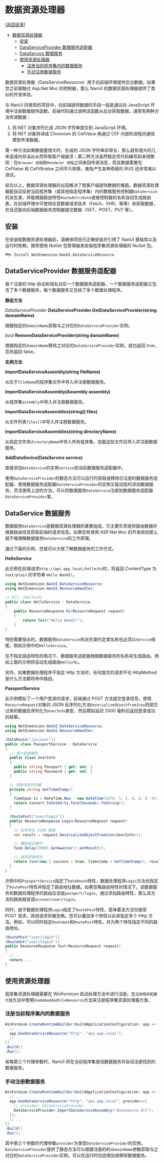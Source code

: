# 数据资源处理器

[[返回目录](README.md)]

- [数据资源处理器](#数据资源处理器)
  - [安装](#安装)
  - [DataServiceProvider 数据服务适配器](#dataserviceprovider-数据服务适配器)
  - [DataService 数据服务](#dataservice-数据服务)
  - [使用资源处理器](#使用资源处理器)
    - [注册当前程序集内的数据服务](#注册当前程序集内的数据服务)
    - [手动注册数据服务](#手动注册数据服务)

数据资源处理器（DataServiceResource）用于向前端环境提供后台数据。如果您之前接触过 Asp.Net Mvc 的控制器，那么 NanUI 的数据资源处理器提供了类似的开发体验。

与 NanUI 同类型的项目中，向前端提供数据的手段一般是通过向 JavaScript 环境中注册数据提供函数，前端代码通过调用该函数从后台获取数据，通常有两种方法传递数据：

1. 将.NET 对象序列化成 JSON 字符串提交到 JavaScript 环境。
2. 将.NET 对象转译成 Chromium 的 CefValue 再通过 CEF 内部的进程间通信模型传递数据。

第一种方法如果数据量很大时，生成的 JSON 字符串非常长，那么就有很大的几率造成内存溢出从而导致客户端崩溃；第二种方法虽然稳定但代码编写起来很繁琐：在`Browser 进程`和`Renderer 进程`之间来回传递消息，而且数据需要在 CefValue 和 CefV8value 之间平凡转换，难免产生各种奇葩的 BUG 还非常难以调试。

综合以上，数据资源处理器的出现解决了想客户端提供数据的难题。数据资源处理器能自动反射当前程序集（或其他指定程序集）内的数据服务控制器`DataService`的派生类，并能根据路由特性`RouteAttribute`或者控制器的名称自动生成路由表。在前端环境中可使用任意数据请求技术（Fetch，XHR，等等）来获取数据，并且还能向后端数据服务控制器提交数据（GET、POST、PUT 等）。

## 安装

在安装程数据资源处理器前，请确保项目已正确安装并引用了 NanUI 基础库以及运行时依赖。推荐使用 NuGet 包管理器来安装程序集资源处理器的 NuGet 包。

```
PM> Install NetDimension.NanUI.DataServiceResource
```

## DataServiceProvider 数据服务适配器

每个注册的 http 协议和域名对应一个数据服务适配器，一个数据服务适配器又包含了多个数据服务，每个数据服务又包括了多个数据处理程序。

**静态方法**

_DataServiceProvider_ **DataServiceProvider.GetDataServiceProvider(string domainName)**

根据指定的`domainName`获取与之对应的`DataServiceProvider`实例。

_bool_ **RemoveDataServiceProvider(string domainName)**

根据指定的`domainName`移除之对应的`DataServiceProvider`实例。成功返回 true，否则返回 false。

**实例方法**

**ImportDataServiceAssembly(string fileName)**

从位于`fileName`的程序集文件中导入并注册数据服务。

**ImportDataServiceAssembly(Assembly assembly)**

从程序集`assembly`中导入并注册数据服务。

**ImportDataServiceAssemblies(string[] files)**

从文件列表`files[]`中导入并注册数据服务。

**ImportDataServiceAssemblies(string directoryName)**

从指定文件夹`directoryName`中导入所有程序集，加载这些文件后导入并注册数据服务。

**AddDataSevice(DataService service)**

直接添加`DataService`的实例`serivce`到当前数据服务适配器中。

使用`DataServiceProvider`的静态方法可以运行时获取或移除已注册的数据服务适配器，使用数据服务适配器`DataServiceProvider`的实例又能动态的添加数据服务。灵活使用上述的方法，可以将数据服务`DataService`注册到数据服务适配器`DataServiceProvider`里。

## DataService 数据服务

数据服务`DataService`是数据资源处理器的重要组成，它主要负责提供路由数据并根据路由信息获取前端的请求信息。如果您有使用 ASP.Net Mvc 的开发经验那么就不难理解数据服务`DataService`的工作原理。

通过下面的示例，您就可以大致了解数据服务的工作方式。

**HelloService**

此示例在前端请求`http://api.app.local/hello/hi`时，将返回 ContentType 为 `text/plain` 的字符串 `Hello NanUI!`。

```C#
using NetDimension.NanUI.DataServiceResource;
using NetDimension.NanUI.ResourceHandler;

// All: /Hello/Hi
public class HelloService : DataService
{
    public ResourceResponse Hi(ResourceRequest request)
    {
        return Text("Hello NanUI!");
    }
}
```

特别需要指出的，数据服务`DataService`的派生类约定类名称也必须以`Service`结尾，例如示例中的`HelloService`。

在不指定路由特性的情况下，数据服务适配器根据数据服务的名称来生成路由。例如上面的示例将自动生成路由`Hello/Hi`。

另外，如果数据处理程序不指定 Http 方法时，任何提交的请求不论 HttpMethod 是什么方法都将命中路由。

**PassportService**

此示例模拟了一个用户登录的请求，前端通过 POST 方法提交登录信息，使用`ResourceRequest`对象的 JSON 反序列化方法`DeserializeObjectFromJson`将提交过来的数据反序列化为`UserInfo`类型，然后模拟延迟 2000 毫秒后返回登录成功的结果。

```C#
using NetDimension.NanUI.DataServiceResource;
using NetDimension.NanUI.ResourceHandler;

[DataRoute("/account")]
public class PassportService : DataService
{
  // 用户登录模型
  public class UserInfo
  {
    public string Passport { get; set; }
    public string Password { get; set; }
  }

  // 获取当前时间戳
  private string GetTimeStamp()
  {
    TimeSpan ts = DateTime.Now - new DateTime(1970, 1, 1, 0, 0, 0, 0);
    return Convert.ToInt64(ts.TotalSeconds).ToString();
  }

  [RoutePost("user/login")]
  public ResourceResponse Login(ResourceRequest request)
  {
    // 反序列化 JSON 数据
    var result = request.DeserializeObjectFromJson<UserInfo>();

    // 模拟延迟操作
    Task.Delay(2000).GetAwaiter().GetResult();

    // 返回登录成功
    return Json(new { success = true, timestamp = GetTimeStamp(), result });
  }
}
```

示例中的`PassportService`指定了`DataRoute`特性，数据处理程序`Login`方法也指定了`RoutePost`特性并指定了路由地址数据。如果忽略路由特性的情况下。该数据服务和数据处理程序的路由应该是`passport/login`，通过添加路由特性，那么该方法的路由就变成`account/user/login`。

同时，由于数据处理程序`Login`指定了`RoutePost`特性，意味着该方法仅接受 POST 请求，其他请求将被忽略。您可以叠加多个特性以此来指定多个 Http 方法。例如，可以同时指定`RouteGet`和`RoutePost`特性，并为两个特性指定不同的路由地址。

```C#
[RoutePost("user/login")]
[RouteGet("user/logout")]
public ResourceResponse Test(ResourceRequest reqeust)
{
  //...
  return ...
}
```

## 使用资源处理器

程序集资源处理器需要在 WinFormium 启动处理方法中进行注册。在`应用程序配置代理`方法中使用`UseEmbeddedFileResource`方法来注册程序集资源处理器方案。

### 注册当前程序集内的数据服务

```C#
WinFormium.CreateRuntimeBuilder(buildApplicationConfiguration: app => {
  // ...
  app.UseDataServiceResource("http", "api.app.local");
  // ...
})
.Build()
.Run();
```

省略第三个代理参数时，NanUI 将在当前程序集查找数据服务并自动注册找到的数据服务。

### 手动注册数据服务

```C#
WinFormium.CreateRuntimeBuilder(buildApplicationConfiguration: app => {
  // ...
  app.UseDataServiceResource("http", "api.app.local", provider=>{
    // provider: DataServiceProvider
    DataServiceProvider.ImportDataServiceAssembly("datasource.dll");
  });
  // ...
})
.Build()
.Run();
```

其中第三个参数的代理参数`provider`为类型`DataServiceProvider`的实例。`DataServiceProvider`提供了静态方法可以根据注册的的`domainName`参数获取与之对应的`DataServiceProvider`实例，可以在运行时动态增加或移除数据服务。
